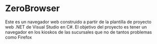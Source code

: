 # ZeroBrowser
Este es un navegador web construido a partir de la plantilla de proyecto web .NET de Visual Studio en C#. El objetivo del proyecto es tener un navegador en los kioskos de las sucursales que no de tantos problemas como Firefox
